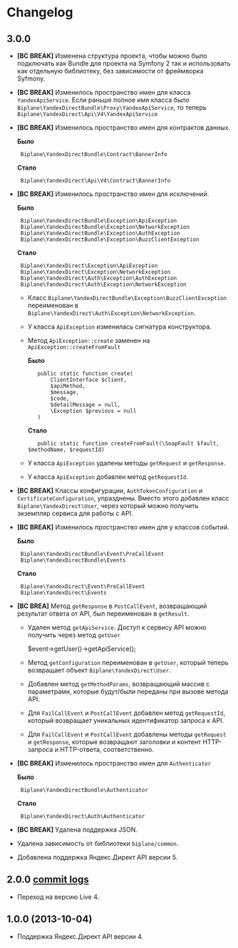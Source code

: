 # Changelog

## 3.0.0

 * **[BC BREAK]** Изменена структура проекта, чтобы можно было подключать как Bundle для проекта на Symfony 2
   так и использовать как отдельную библиотеку, без зависимости от фреймворка Syfmony.

 * **[BC BREAK]** Изменилось пространство имен для класса `YandexApiService`. 
   Если раньше полное имя класса было `Biplane\YandexDirectBundle\Proxy\YandexApiService`, 
   то теперь `Biplane\YandexDirect\Api\V4\YandexApiService`

 * **[BC BREAK]** Изменилось пространство имен для контрактов данных.

   **Было**

        Biplane\YandexDirectBundle\Contract\BannerInfo

   **Стало**
   
        Biplane\YandexDirect\Api\V4\Contract\BannerInfo

 * **[BC BREAK]** Изменилось пространство имен для исключений.

   **Было**

        Biplane\YandexDirectBundle\Exception\ApiException
        Biplane\YandexDirectBundle\Exception\NetworkException
        Biplane\YandexDirectBundle\Exception\AuthException
        Biplane\YandexDirectBundle\Exception\BuzzClientException

   **Стало**

        Biplane\YandexDirect\Exception\ApiException
        Biplane\YandexDirect\Exception\NetworkException
        Biplane\YandexDirect\Auth\Exception\AuthException
        Biplane\YandexDirect\Auth\Exception\NetworkException

   * Класс `Biplane\YandexDirectBundle\Exception\BuzzClientException` переименован в
     `Biplane\YandexDirect\Auth\Exception\NetworkException`.

   * У класса `ApiException` изменилась сигнатура конструктора.
   
   * Метод `ApiException::create` заменен на `ApiException::createFromFault`

     **Было**

            public static function create(
                ClientInterface $client,
                $apiMethod,
                $message,
                $code,
                $detailMessage = null,
                \Exception $previous = null
            )

     **Стало**

            public static function createFromFault(\SoapFault $fault, $methodName, $requestId)
            
   * У класса `ApiException` удалены методы `getRequest` и `getResponse`.
   
   * У класса `ApiException` добавлен метод `getRequestId`.
            
 * **[BC BREAK]** Классы конфигурации, `AuthTokenConfiguration` и `CertificateConfiguration`, упразднены.
   Вместо этого добавлен класс `Biplane\YandexDirect\User`, через который можно получить экземпляр сервиса
   для работы с API.

 * **[BC BREAK]** Изменилось пространство имен для у классов событий.

   **Было**

        Biplane\YandexDirectBundle\Event\PreCallEvent
        Biplane\YandexDirectBundle\Events

   **Стало**

        Biplane\YandexDirect\Event\PreCallEvent
        Biplane\YandexDirect\Events
        
 * **[BC BREA]** Метод `getResponse` в `PostCallEvent`, возвращающий результат ответа от API,
   был переименован в `getResult`.
        
   * Удален метод `getApiService`. Доступ к сервису API можно получить через метод `getUser`

        $event->getUser()->getApiService();
        
   * Метод `getConfiguration` переименован в `getUser`, который теперь возвращает объект `Biplane\YandexDirect\User`.
   
   * Добавлен метод `getMethodParams`, возвращающий массив с параметрами, 
     которые будут/были переданы при вызове метода API.
     
   * Для `FailCallEvent` и `PostCallEvent` добавлен метод `getRequestId`, 
     который возвращает уникальных идентификатор запроса к API.
     
   * Для `FailCallEvent` и `PostCallEvent` добавлены методы `getRequest` и `getResponse`,
     которые возвращают заголовки и контент HTTP-запроса и HTTP-ответа, соответственно.

 * **[BC BREAK]** Изменилось пространство имен для `Authenticator`

   **Было**

        Biplane\YandexDirectBundle\Authenticator

   **Стало**

        Biplane\YandexDirect\Auth\Authenticator

 * **[BC BREAK]** Удалена поддержка JSON.
 
 * Удалена зависимость от библиотеки `biplane/common`.
 
 * Добавлена поддержка Яндекс.Директ API версии 5.

## 2.0.0 [commit logs](https://github.com/biplane/BiplaneYandexDirectBundle/compare/1.0.0...2.0.0)

 * Переход на версию Live 4.

## 1.0.0 (2013-10-04)

 * Поддержка Яндекс.Директ API версии 4.

